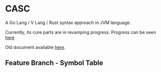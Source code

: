# CASC
A Go Lang / V Lang / Rust syntax approach in JVM language.

Currently, its core parts are in revamping progress.
Progress can be seen [here](https://github.com/CASC-Lang/CASC/tree/revamp/TODO.md)

Old document available [here](https://github.com/CASC-Lang/CASC-doc).

## Feature Branch - Symbol Table